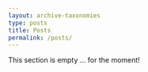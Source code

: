 ```yaml
---
layout: archive-taxonomies
type: posts
title: Posts
permalink: /posts/
---
```


This section is empty ... for the moment!
